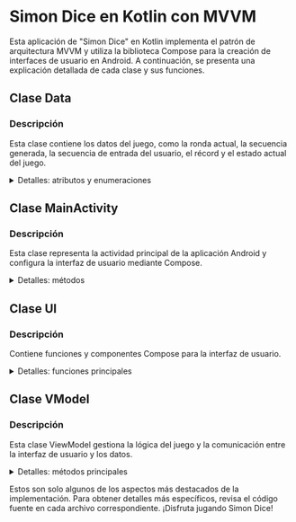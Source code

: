 # Simon Dice en Kotlin con MVVM

Esta aplicación de "Simon Dice" en Kotlin implementa el patrón de arquitectura MVVM y utiliza la biblioteca Compose para la creación de interfaces de usuario en Android. A continuación, se presenta una explicación detallada de cada clase y sus funciones.

## Clase Data

### Descripción
Esta clase contiene los datos del juego, como la ronda actual, la secuencia generada, la secuencia de entrada del usuario, el récord y el estado actual del juego.

<details>
<summary>Detalles: atributos y enumeraciones</summary>

### Atributos
```kotlin
object Data {
    var round = mutableStateOf(0);
    var sequence = mutableListOf<Int>();
    var inputSequence = mutableListOf<Int>();
    var record = mutableStateOf(0);
    var state = State.START;
    var colours = listOf(
        Colours.MAGENTA.colour,
        Colours.CYAN.colour,
        Colours.YELLOW.colour,
        Colours.GREEN.colour
    )
    // ...
}
```

- `round`: MutableState que almacena la ronda actual del juego.
- `sequence`: MutableList que guarda la secuencia generada de colores.
- `inputSequence`: MutableList que guarda la secuencia de entrada del usuario.
- `record`: MutableState que almacena el récord actual.
- `state`: Enumeración que representa el estado actual del juego (START, SEQUENCE, WAITING, CHECKING, FINISHED).
- `colours`: Lista de colores disponibles para el juego.

### Enumeraciones
```kotlin
enum class State {
    START,
    SEQUENCE,
    WAITING,
    CHECKING,
    FINISHED
}

enum class Colours(val colour: MutableState<Color>, val colorName: String) {
    MAGENTA(mutableStateOf(Color.Magenta), "PINK"),
    CYAN(colour = mutableStateOf(Color.Cyan), "BLUE"),
    YELLOW(colour = mutableStateOf(Color.Yellow), "YELLOW"),
    GREEN(colour = mutableStateOf(Color.Green), "GREEN"),
    // ...
}
```

- `State`: Define los posibles estados del juego.
- `Colours`: Enumera los colores disponibles en el juego con sus representaciones de color y nombres.

</details>

## Clase MainActivity

### Descripción
Esta clase representa la actividad principal de la aplicación Android y configura la interfaz de usuario mediante Compose.

<details>
<summary>Detalles: métodos</summary>

### Métodos
```kotlin
class MainActivity : ComponentActivity() {
    override fun onCreate(savedInstanceState: Bundle?) {
        super.onCreate(savedInstanceState)
        setContent {
            SimonSays {
                Surface {
                    Greeting(myModel = VModel())
                }
            }
        }
    }
}
```

- `onCreate(savedInstanceState: Bundle?)`: Método que se ejecuta al crear la actividad. Configura la interfaz de usuario utilizando Compose.

</details>

## Clase UI

### Descripción
Contiene funciones y componentes Compose para la interfaz de usuario.

<details>
<summary>Detalles: funciones principales</summary>

### Funciones Principales
```kotlin
@Composable
fun Greeting(myModel: VModel) {
    // ...
}

@Composable
fun  Record() {
    // ...
}

@Composable
fun Ronda() {
    // ...
}

@Composable
fun ButtonPanel(vModel: VModel) {
    // ...
}

@Composable
fun Boton(color: MutableState<Color>, myModel: VModel, name: String) {
    // ...
}

@Composable
fun StartButton(myModel: VModel) {
    // ...
}

@Composable
fun Send(myModel: VModel) {
    // ...
}
```

- `Greeting(myModel: VModel)`: Composición de la interfaz de usuario, que muestra la información de la ronda y el récord, los botones de colores y los botones de inicio y envío.
- `Record()`: Muestra el récord actual.
- `Ronda()`: Muestra la ronda actual.
- `ButtonPanel(vModel: VModel)`: Genera los botones de colores en dos filas para la interfaz de usuario.
- `Boton(color: MutableState<Color>, myModel: VModel, name: String)`: Define un botón de color con un nombre asociado.
- `StartButton(myModel: VModel)`: Define el botón de inicio del juego.
- `Send(myModel: VModel)`: Define el botón de envío para que el usuario verifique su secuencia de colores.

</details>

## Clase VModel

### Descripción
Esta clase ViewModel gestiona la lógica del juego y la comunicación entre la interfaz de usuario y los datos.

<details>
<summary>Detalles: métodos principales</summary>

### Métodos Principales
```kotlin
class VModel : ViewModel() {
    // ...
}
```

- `startGame()`: Inicia el juego estableciendo los valores iniciales.
- `changeState()`: Cambia el estado del juego.
- `pressButtonChangeColour(colour: MutableState<Color>)`: Cambia el color de un botón cuando se presiona.
- `createSequence()`: Genera una nueva secuencia de colores y muestra visualmente la secuencia al jugador.
- `increaseSequence()`: Incrementa la ronda del juego y genera una nueva secuencia.
- `storeInputSequence(color: Int)`: Almacena la entrada del usuario en la secuencia.
- `checkSequence(): Boolean`: Verifica si la secuencia del usuario coincide con la generada.

</details>

<p>
<p>
Estos son solo algunos de los aspectos más destacados de la implementación. Para obtener detalles más específicos, revisa el código fuente en cada archivo correspondiente. ¡Disfruta jugando Simon Dice!
